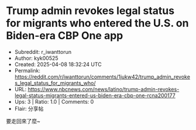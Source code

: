 # Trump admin revokes legal status for migrants who entered the U.S. on Biden-era CBP One app

- Subreddit: r_iwanttorun
- Author: kyk00525
- Created: 2025-04-08 18:32:24 UTC
- Permalink: https://reddit.com/r/iwanttorun/comments/1jukw42/trump_admin_revokes_legal_status_for_migrants_who/
- URL: https://www.nbcnews.com/news/latino/trump-admin-revokes-legal-status-migrants-entered-us-biden-era-cbp-one-rcna200177
- Ups: 3 | Ratio: 1.0 | Comments: 0
- Flair: 分享帖


要走回來了麼~

